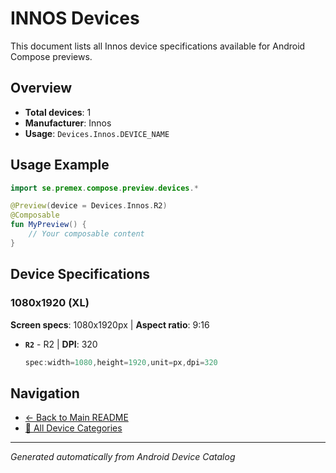 # INNOS Devices

This document lists all Innos device specifications available for Android Compose previews.

## Overview

- **Total devices**: 1
- **Manufacturer**: Innos
- **Usage**: `Devices.Innos.DEVICE_NAME`

## Usage Example

```kotlin
import se.premex.compose.preview.devices.*

@Preview(device = Devices.Innos.R2)
@Composable
fun MyPreview() {
    // Your composable content
}
```

## Device Specifications

### 1080x1920 (XL)

**Screen specs**: 1080x1920px | **Aspect ratio**: 9:16

- **`R2`** - R2 | **DPI**: 320
  ```kotlin
  spec:width=1080,height=1920,unit=px,dpi=320
  ```

## Navigation

- [← Back to Main README](../../README.md)
- [📱 All Device Categories](../README.md)

---
*Generated automatically from Android Device Catalog*
